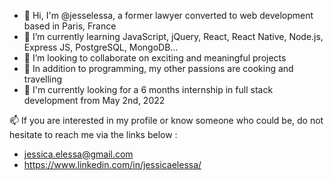- 👋 Hi, I'm @jesselessa, a former lawyer converted to web development based in Paris, France
- 🌱 I’m currently learning JavaScript, jQuery, React, React Native, Node.js, Express JS, PostgreSQL, MongoDB... 
- 💼 I’m looking to collaborate on exciting and meaningful projects
- 💞️ In addition to programming, my other passions are cooking and travelling
- 🔎 I'm currently looking for a 6 months internship in full stack development from May 2nd, 2022

📫 If you are interested in my profile or know someone who could be, do not hesitate to reach me via the links below :
- jessica.elessa@gmail.com   
- https://www.linkedin.com/in/jessicaelessa/
